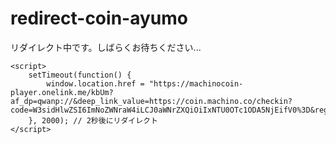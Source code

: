 # redirect-coin-ayumo

<!DOCTYPE html>
<html lang="ja">
<head>
    <meta charset="UTF-8">
    <meta name="viewport" content="width=device-width, initial-scale=1.0">
    <title>Redirecting...</title>
</head>
<body>
    <p>リダイレクト中です。しばらくお待ちください...</p>

    <script>
        setTimeout(function() {
            window.location.href = "https://machinocoin-player.onelink.me/kbUm?af_dp=qwanp://&deep_link_value=https://coin.machino.co/checkin?code=W3sidHlwZSI6ImNoZWNraW4iLCJ0aWNrZXQiOiIxNTU0OTc1ODA5NjEifV0%3D&region=atsugi";
        }, 2000); // 2秒後にリダイレクト
    </script>
</body>
</html>

